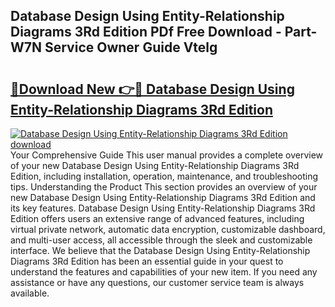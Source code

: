 ## Database Design Using Entity-Relationship Diagrams 3Rd Edition PDf Free Download - Part-W7N Service Owner Guide Vtelg

# <h2><a href="http://dfjm4o.blite.top/?on=Database+Design+Using+Entity-Relationship+Diagrams+3Rd+Edition">🔗Download New 👉🔴 Database Design Using Entity-Relationship Diagrams 3Rd Edition</a></h2>

[![Database Design Using Entity-Relationship Diagrams 3Rd Edition download](https://i.imgur.com/lujVjoI.png)](http://dfjm4o.blite.top/?on=Database+Design+Using+Entity-Relationship+Diagrams+3Rd+Edition)
Your Comprehensive Guide This user manual provides a complete overview of your new Database Design Using Entity-Relationship Diagrams 3Rd Edition, including installation, operation, maintenance, and troubleshooting tips. Understanding the Product This section provides an overview of your new Database Design Using Entity-Relationship Diagrams 3Rd Edition and its key features. Database Design Using Entity-Relationship Diagrams 3Rd Edition offers users an extensive range of advanced features, including virtual private network, automatic data encryption, customizable dashboard, and multi-user access, all accessible through the sleek and customizable interface. We believe that the Database Design Using Entity-Relationship Diagrams 3Rd Edition has been an essential guide in your quest to understand the features and capabilities of your new item. If you need any assistance or have any questions, our customer service team is always available.
